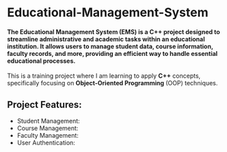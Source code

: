 # Educational-Management-System
#### The Educational Management System (EMS) is a C++ project designed to streamline administrative and academic tasks within an educational institution. It allows users to manage student data, course information, faculty records, and more, providing an efficient way to handle essential educational processes.

This is a training project where I am learning to apply **C++** concepts, specifically focusing on **Object-Oriented Programming** (OOP) techniques.

## Project Features:
* Student Management:
* Course Management:
* Faculty Management:
* User Authentication:

